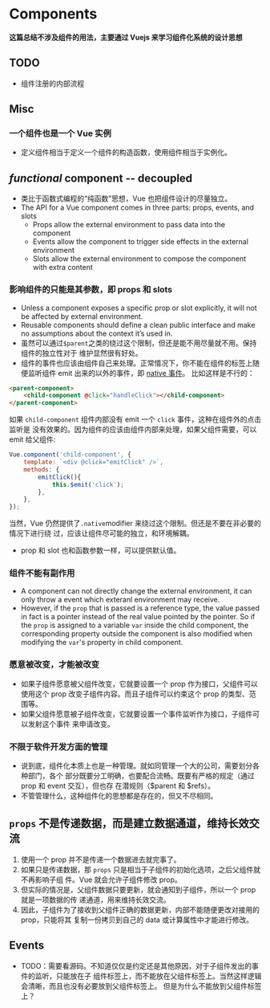# Components

**这篇总结不涉及组件的用法，主要通过 Vuejs 来学习组件化系统的设计思想**

## TODO
* 组件注册的内部流程



## Misc
### 一个组件也是一个 Vue 实例
* 定义组件相当于定义一个组件的构造函数，使用组件相当于实例化。


## *functional* component -- decoupled
* 类比于函数式编程的“纯函数”思想，Vue 也把组件设计的尽量独立。
* The API for a Vue component comes in three parts: props, events, and slots
    * Props allow the external environment to pass data into the component
    * Events allow the component to trigger side effects in the external
      environment
    * Slots allow the external environment to compose the component with
      extra content

### 影响组件的只能是其参数，即 props 和 slots
* Unless a component exposes a specific prop or slot explicitly, it will not
be affected by external environment.
* Reusable components should define a clean public interface and make no
assumptions about the context it’s used in.
* 虽然可以通过`$parent`之类的绕过这个限制，但还是能不用尽量就不用。保持组件的独立性对于
维护显然很有好处。
* 组件的事件也应该由组件自己来处理。正常情况下，你不能在组件的标签上随便监听组件 emit
出来的以外的事件，即 [native 事件](https://vuejs.org/v2/guide/components-custom-events.html#Binding-Native-Events-to-Components)。
比如这样是不行的：
```html
<parent-component>
    <child-component @click="handleClick"></child-component>
</parent-component>
```
如果 `child-component` 组件内部没有 emit 一个 `click` 事件，这种在组件外的点击监听是
没有效果的。因为组件的应该由组件内部来处理，如果父组件需要，可以 emit 给父组件:
```js
Vue.component('child-component', {
    template: `<div @click="emitClick" />`,
    methods: {
        emitClick(){
            this.$emit('click');
        },
    },
});
```
当然，Vue 仍然提供了`.native`modifier 来绕过这个限制。但还是不要在非必要的情况下进行绕
过，应该让组件尽可能的独立，和环境解耦。
* prop 和 slot 也和函数参数一样，可以提供默认值。

### 组件不能有副作用
* A component can not directly change the external environment, it can only
throw a event which exteranl environment may receive.
* However, if the `prop` that is passed is a reference type, the value
passed in fact is a pointer instead of the real value pointed by the pointer.
So if the `prop` is assigned to a variable `var` inside the child component,
the corresponding property outside the component is also modified when
modifying the `var`'s property in child component.

### 愿意被改变，才能被改变
* 如果子组件愿意被父组件改变，它就要设置一个 prop 作为接口，父组件可以使用这个 prop
 改变子组件内容。而且子组件可以约束这个 prop 的类型、范围等。
* 如果父组件愿意被子组件改变，它就要设置一个事件监听作为接口，子组件可以发射这个事件
来申请改变。

### 不限于软件开发方面的管理
* 说到底，组件化本质上也是一种管理。就如同管理一个大的公司，需要划分各种部门，各个
部分既要分工明确，也要配合流畅。既要有严格的规定（通过 prop 和 event 交互），但也存
在潜规则（$parent 和 $refs）。
* 不管管理什么，这种组件化的思想都是存在的，但又不尽相同。


## `props` 不是传递数据，而是建立数据通道，维持长效交流
1. 使用一个 prop 并不是传递一个数据进去就完事了。
2. 如果只是传递数据，那 `props` 只是相当于子组件的初始化选项，之后父组件就不再影响子组
件。Vue 就会允许子组件修改 prop。
3. 但实际的情况是，父组件数据只要更新，就会通知到子组件，所以一个 prop 就是一项数据的传
递通道，用来维持长效交流。
4. 因此，子组件为了接收到父组件正确的数据更新，内部不能随便更改对接用的 prop，只能将其
复制一份拷贝到自己的 data 或计算属性中才能进行修改。


## Events
* TODO：需要看源码。不知道仅仅是约定还是其他原因，对于子组件发出的事件的监听，只能放在子
组件标签上，而不能放在父组件标签上。当然这样逻辑会清晰，而且也没有必要放到父组件标签上。
但是为什么不能放到父组件标签上？

